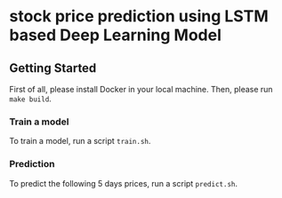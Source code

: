 # stock price prediction using LSTM based Deep Learning Model
## Getting Started
First of all, please install Docker in your local machine. 
Then, please run `make build`. 

### Train a model
To train a model, run a script `train.sh`. 

### Prediction
To predict the following 5 days prices, run a script `predict.sh`. 
